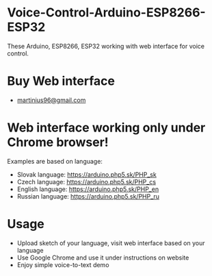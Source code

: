 # Voice-Control-Arduino-ESP8266-ESP32
These Arduino, ESP8266, ESP32 working with web interface for voice control.

# Buy Web interface
* martinius96@gmail.com

# Web interface working only under Chrome browser!
Examples are based on language:
* Slovak language: https://arduino.php5.sk/PHP_sk
* Czech language: https://arduino.php5.sk/PHP_cs
* English language: https://arduino.php5.sk/PHP_en
* Russian language: https://arduino.php5.sk/PHP_ru

# Usage
* Upload sketch of your language, visit web interface based on your language
* Use Google Chrome and use it under instructions on website
* Enjoy simple voice-to-text demo
